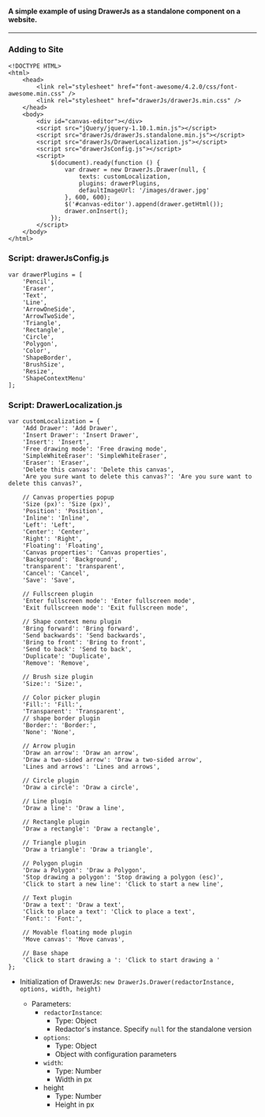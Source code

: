 #### A simple example of using DrawerJs as a standalone component on a website.

***

### Adding to Site

```
<!DOCTYPE HTML>
<html>
    <head>
        <link rel="stylesheet" href="font-awesome/4.2.0/css/font-awesome.min.css" />
        <link rel="stylesheet" href="drawerJs/drawerJs.min.css" />
    </head>
    <body>
        <div id="canvas-editor"></div>
        <script src="jQuery/jquery-1.10.1.min.js"></script>
        <script src="drawerJs/drawerJs.standalone.min.js"></script>
        <script src="drawerJs/DrawerLocalization.js"></script>
        <script src="drawerJsConfig.js"></script>
        <script>
            $(document).ready(function () {
                var drawer = new DrawerJs.Drawer(null, {
                    texts: customLocalization,
                    plugins: drawerPlugins,
                    defaultImageUrl: '/images/drawer.jpg'
                }, 600, 600);
                $('#canvas-editor').append(drawer.getHtml());
                drawer.onInsert();
            });
        </script>
    </body>
</html>
```


### Script: drawerJsConfig.js

```
var drawerPlugins = [
    'Pencil',
    'Eraser',
    'Text',
    'Line',
    'ArrowOneSide',
    'ArrowTwoSide',
    'Triangle',
    'Rectangle',
    'Circle',
    'Polygon',
    'Color',
    'ShapeBorder',
    'BrushSize',
    'Resize',
    'ShapeContextMenu'
];
```

### Script: DrawerLocalization.js

```
var customLocalization = {
    'Add Drawer': 'Add Drawer',
    'Insert Drawer': 'Insert Drawer',
    'Insert': 'Insert',
    'Free drawing mode': 'Free drawing mode',
    'SimpleWhiteEraser': 'SimpleWhiteEraser',
    'Eraser': 'Eraser',
    'Delete this canvas': 'Delete this canvas',
    'Are you sure want to delete this canvas?': 'Are you sure want to delete this canvas?',
    
    // Canvas properties popup
    'Size (px)': 'Size (px)',
    'Position': 'Position',
    'Inline': 'Inline',
    'Left': 'Left',
    'Center': 'Center',
    'Right': 'Right',
    'Floating': 'Floating',
    'Canvas properties': 'Canvas properties',
    'Background': 'Background',
    'transparent': 'transparent',
    'Cancel': 'Cancel',
    'Save': 'Save',
    
    // Fullscreen plugin
    'Enter fullscreen mode': 'Enter fullscreen mode',
    'Exit fullscreen mode': 'Exit fullscreen mode',
    
    // Shape context menu plugin
    'Bring forward': 'Bring forward',
    'Send backwards': 'Send backwards',
    'Bring to front': 'Bring to front',
    'Send to back': 'Send to back',
    'Duplicate': 'Duplicate',
    'Remove': 'Remove',
    
    // Brush size plugin
    'Size:': 'Size:',
    
    // Color picker plugin
    'Fill:': 'Fill:',
    'Transparent': 'Transparent',
    // shape border plugin
    'Border:': 'Border:',
    'None': 'None',
    
    // Arrow plugin
    'Draw an arrow': 'Draw an arrow',
    'Draw a two-sided arrow': 'Draw a two-sided arrow',
    'Lines and arrows': 'Lines and arrows',
    
    // Circle plugin
    'Draw a circle': 'Draw a circle',
    
    // Line plugin
    'Draw a line': 'Draw a line',
    
    // Rectangle plugin
    'Draw a rectangle': 'Draw a rectangle',
    
    // Triangle plugin
    'Draw a triangle': 'Draw a triangle',
    
    // Polygon plugin
    'Draw a Polygon': 'Draw a Polygon',
    'Stop drawing a polygon': 'Stop drawing a polygon (esc)',
    'Click to start a new line': 'Click to start a new line',
    
    // Text plugin
    'Draw a text': 'Draw a text',
    'Click to place a text': 'Click to place a text',
    'Font:': 'Font:',
    
    // Movable floating mode plugin
    'Move canvas': 'Move canvas',
    
    // Base shape
    'Click to start drawing a ': 'Click to start drawing a '
};
```

* Initialization of DrawerJs: `new DrawerJs.Drawer(redactorInstance, options, width, height)`

    * Parameters: 
        * `redactorInstance`: 
            * Type: Object
            * Redactor's instance. Specify `null` for the standalone version 
        * `options`: 
            * Type: Object
            * Object with configuration parameters 
        * `width`:
            * Type: Number
            * Width in px 
        * height
            * Type: Number
            * Height in px 

